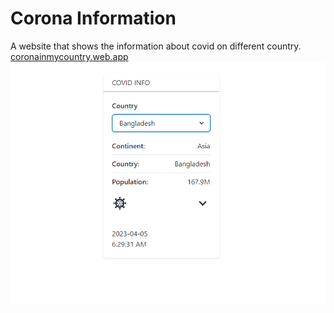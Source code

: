 # Corona Information
A website that shows the information about covid on different country.  
[coronainmycountry.web.app](https://coronainmycountry.web.app)  
![covidinfo](./coronainmycountry.png)
